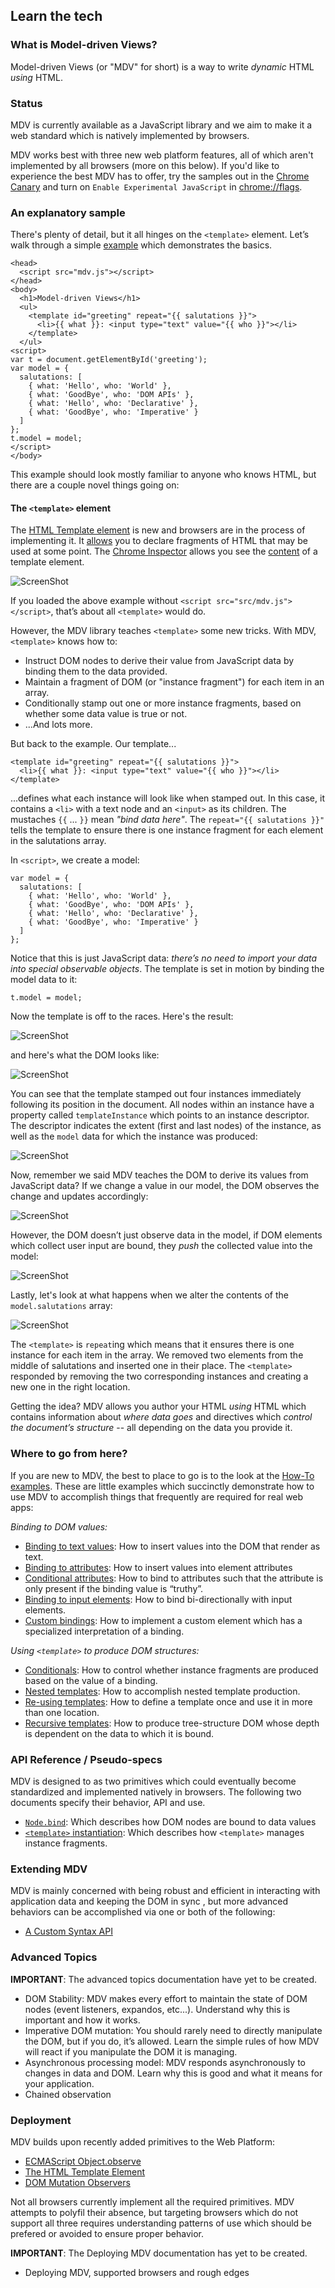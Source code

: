 ## Learn the tech

### What is Model-driven Views?

Model-driven Views (or "MDV" for short) is a way to write _dynamic_ HTML _using_ HTML.

### Status

MDV is currently available as a JavaScript library and we aim to make it a web standard which is natively implemented by browsers.

MDV works best with three new web platform features, all of which aren't implemented by all browsers (more on this below). If you'd like to experience the best MDV has to offer, try the samples out in the [Chrome Canary](https://www.google.com/intl/en/chrome/browser/canary.html) and turn on `Enable Experimental JavaScript` in [chrome://flags](chrome://flags).

### An explanatory sample

There's plenty of detail, but it all hinges on the `<template>` element. Let’s walk through a simple [example](https://github.com/toolkitchen/mdv/blob/master/sample.html) which demonstrates the basics.

    <head>
      <script src="mdv.js"></script>
    </head>
    <body>
      <h1>Model-driven Views</h1>
      <ul>
        <template id="greeting" repeat="{{ salutations }}">
          <li>{{ what }}: <input type="text" value="{{ who }}"></li>
        </template>
      </ul>
    <script>
    var t = document.getElementById('greeting');
    var model = {
      salutations: [
        { what: 'Hello', who: 'World' },
        { what: 'GoodBye', who: 'DOM APIs' },
        { what: 'Hello', who: 'Declarative' },
        { what: 'GoodBye', who: 'Imperative' }
      ]
    };
    t.model = model;
    </script>
    </body>

This example should look mostly familiar to anyone who knows HTML, but there are a couple novel things going on:

#### The `<template>` element

The [HTML Template element](http://www.w3.org/TR/html-templates/) is new and browsers are in the process of implementing it. It [allows](http://www.html5rocks.com/en/tutorials/webcomponents/template/) you to declare fragments of HTML that may be used at some point. The [Chrome Inspector](https://developers.google.com/chrome-developer-tools/docs/overview) allows you see the [content](http://www.w3.org/TR/html-templates/#api-html-template-element-content) of a template element.

![ScreenShot](https://raw.github.com/toolkitchen/mdv/master/docs/images/README/templateContent.png)

If you loaded the above example without `<script src="src/mdv.js"></script>`, that’s about all `<template>` would do.

However, the MDV library teaches `<template>` some new tricks. With MDV, `<template>` knows how to:

* Instruct DOM nodes to derive their value from JavaScript data by binding them to the data provided.
* Maintain a fragment of DOM (or "instance fragment") for each item in an array.
* Conditionally stamp out one or more instance fragments, based on whether  some data value is true or not.
* ...And lots more.

But back to the example. Our template...

    <template id="greeting" repeat="{{ salutations }}">
      <li>{{ what }}: <input type="text" value="{{ who }}"></li>
    </template>

...defines what each instance will look like when stamped out. In this case, it contains a `<li>` with a text node and an `<input>` as its children. The mustaches `{{` ... `}}` mean _"bind data here"_. The `repeat="{{ salutations }}"` tells the template to ensure there is one instance fragment for each element in the salutations array.

In `<script>`, we create a model:

    var model = {
      salutations: [
        { what: 'Hello', who: 'World' },
        { what: 'GoodBye', who: 'DOM APIs' },
        { what: 'Hello', who: 'Declarative' },
        { what: 'GoodBye', who: 'Imperative' }
      ]
    };

Notice that this is just JavaScript data: _there’s no need to import your data into special observable objects_. The template is set in motion by binding the model data to it:

    t.model = model;

Now the template is off to the races. Here's the result:

![ScreenShot](https://raw.github.com/toolkitchen/mdv/master/docs/images/README/output.png)

and here's what the DOM looks like:

![ScreenShot](https://raw.github.com/toolkitchen/mdv/master/docs/images/README/DOM.png)

You can see that the template stamped out four instances immediately following its position in the document. All nodes within an instance have a property called `templateInstance` which points to an instance descriptor. The descriptor indicates the extent (first and last nodes) of the instance, as well as the `model` data for which the instance was produced:

![ScreenShot](https://raw.github.com/toolkitchen/mdv/master/docs/images/README/templateInstance.png)

Now, remember we said MDV teaches the DOM to derive its values from JavaScript data? If we change a value in our model, the DOM observes the change and updates accordingly:

![ScreenShot](https://raw.github.com/toolkitchen/mdv/master/docs/images/README/updateData.png)

However, the DOM doesn’t just observe data in the model, if DOM elements which collect user input are bound, they _push_ the collected value into the model:

![ScreenShot](https://raw.github.com/toolkitchen/mdv/master/docs/images/README/input.png)

Lastly, let's look at what happens when we alter the contents of the `model.salutations` array:

![ScreenShot](https://raw.github.com/toolkitchen/mdv/master/docs/images/README/arrayUpdate.png)

The `<template>` is `repeat`ing which means that it ensures there is one instance for each item in the array. We removed two elements from the middle of salutations and inserted one in their place. The `<template>` responded by removing the two corresponding instances and creating a new one in the right location.

Getting the idea? MDV allows you author your HTML _using_ HTML which contains information about _where data goes_ and directives which _control the document’s structure_ -- all depending on the data you provide it.

### Where to go from here?

If you are new to MDV, the best to place to go is to the look at the [How-To examples](https://github.com/toolkitchen/mdv/tree/master/examples/how_to). These are little examples which succinctly demonstrate how to use MDV to accomplish things that frequently are required for real web apps:

_Binding to DOM values:_

* [Binding to text values](https://github.com/toolkitchen/mdv/blob/master/examples/how_to/bind_to_text.html): How to insert values into the DOM that render as text.
* [Binding to attributes](https://github.com/toolkitchen/mdv/blob/master/examples/how_to/bind_to_attributes.html): How to insert values into element attributes
* [Conditional attributes](https://github.com/toolkitchen/mdv/blob/master/examples/how_to/conditional_attributes.html): How to bind to attributes such that the attribute is only present if the binding value is “truthy”.
* [Binding to input elements](https://github.com/toolkitchen/mdv/blob/master/examples/how_to/bind_to_input_elements.html): How to bind bi-directionally with input elements.
* [Custom bindings](https://github.com/toolkitchen/mdv/blob/master/examples/how_to/custom_syntax.html): How to implement a custom element which has a specialized interpretation of a binding.
  
_Using `<template>` to produce DOM structures:_

* [Conditionals](https://github.com/toolkitchen/mdv/blob/master/examples/how_to/conditional_template.html): How to control whether instance fragments are produced based on the value of a binding.
* [Nested templates](https://github.com/toolkitchen/mdv/blob/master/examples/how_to/nested_templates.html): How to accomplish nested template production.
* [Re-using templates](https://github.com/toolkitchen/mdv/blob/master/examples/how_to/template_ref.html): How to define a template once and use it in more than one location.
* [Recursive templates](https://github.com/toolkitchen/mdv/blob/master/examples/how_to/recursive_templates.html): How to produce tree-structure DOM whose depth is dependent on the data to which it is bound.
  
### API Reference / Pseudo-specs

MDV is designed to as two primitives which could eventually become standardized and implemented natively in browsers. The following two documents specify their behavior, API and use.

* [`Node.bind`](https://github.com/toolkitchen/mdv/blob/master/docs/node_bind.md): Which describes how DOM nodes are bound to data values
* [`<template>` instantiation](https://github.com/toolkitchen/mdv/blob/master/docs/template.md): Which describes how `<template>` manages instance fragments.
  
### Extending MDV

MDV is mainly concerned with being robust and efficient in interacting with application data and keeping the DOM in sync , but more advanced behaviors can be accomplished via one or both of the following:

* [A Custom Syntax API](https://github.com/toolkitchen/mdv/blob/master/docs/syntax.md)

### Advanced Topics

<p class="alert">
  <b>IMPORTANT</b>: The advanced topics documentation have yet to be created.
</p>

* DOM Stability: MDV makes every effort to maintain the state of DOM nodes (event listeners, expandos, etc...). Understand why this is important and how it works.
* Imperative DOM mutation: You should rarely need to directly manipulate the DOM, but if you do, it’s allowed. Learn the simple rules of how MDV will react if you manipulate the DOM it is managing.
* Asynchronous processing model: MDV responds asynchronously to changes in data and DOM. Learn why this is good and what it means for your application.
* Chained observation

### Deployment

MDV builds upon recently added primitives to the Web Platform:

* [ECMAScript Object.observe](http://updates.html5rocks.com/2012/11/Respond-to-change-with-Object-observe)
* [The HTML Template Element](http://www.html5rocks.com/en/tutorials/webcomponents/template/)
* [DOM Mutation Observers](https://developer.mozilla.org/en-US/docs/DOM/MutationObserver)

Not all browsers currently implement all the required primitives. MDV attempts to polyfil their absence, but targeting browsers which do not support all three requires understanding patterns of use which should be prefered or avoided to ensure proper behavior.

<p class="alert">
  <b>IMPORTANT</b>: The Deploying MDV documentation has yet to be created.
</p>

* Deploying MDV, supported browsers and rough edges


